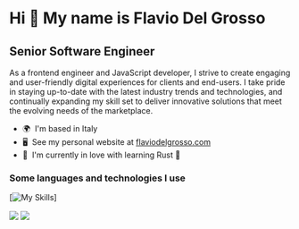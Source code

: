 Hi 👋 My name is Flavio Del Grosso 
==================================  
Senior Software Engineer
------------------------  
As a frontend engineer and JavaScript developer, I strive to create engaging and user-friendly digital experiences for clients and end-users. I take pride in staying up-to-date with the latest industry trends and technologies, and continually expanding my skill set to deliver innovative solutions that meet the evolving needs of the marketplace.  

* 🌍  I'm based in Italy
* 🖥️  See my personal website at [flaviodelgrosso.com](http://flaviodelgrosso.com)
* 🧠  I'm currently in love with learning Rust 🦀

### Some languages and technologies I use

[![My Skills](https://skillicons.dev/icons?i=js,ts,html,css,react,angular,nodejs,express,babel,bash,bootstrap,bun,docker,electron,firebase,git,github,githubactions,gitlab,java,jest,jquery,linux,materialui,mongodb,mysql,nextjs,reactivex,rust,sass,spring,tailwind,tauri,vercel,vite,vitest,webpack&theme=light)]

<img align="center" src="https://github-readme-stats.vercel.app/api?username=flaviodelgrosso&show_icons=true&theme=onedark&rank_icon=github" />

<img align="center" src="https://github-readme-stats.vercel.app/api/top-langs/?username=flaviodelgrosso&size_weight=0.5&count_weight=0.5&hide=dockerfile,ejs,handlebars,procfile&layout=compact&langs_count=8" />
